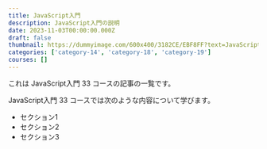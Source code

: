```yaml
---
title: JavaScript入門
description: JavaScript入門の説明
date: 2023-11-03T00:00:00.000Z
draft: false
thumbnail: https://dummyimage.com/600x400/3182CE/EBF8FF?text=JavaScript%E5%85%A5%E9%96%80
categories: ['category-14', 'category-18', 'category-19']
courses: []
---
```


これは JavaScript入門 33 コースの記事の一覧です。

  JavaScript入門 33 コースでは次のような内容について学びます。

  - セクション1
  - セクション2
  - セクション3